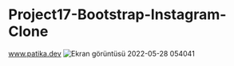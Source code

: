 # Project17-Bootstrap-Instagram-Clone
www.patika.dev
![Ekran görüntüsü 2022-05-28 054041](https://user-images.githubusercontent.com/96810885/170806626-bf0e6d6d-6f45-4007-9b8d-c97ebaf1b394.png)
